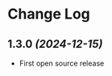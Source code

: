 <!--
SPDX-FileCopyrightText: 2021-2022 Alliander N.V.

SPDX-License-Identifier: MPL-2.0
-->

# Change Log

## 1.3.0 *(2024-12-15)*

- First open source release
